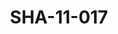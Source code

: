 ---
pid: SHA-11-017
title: SHA-11-017
language: en
collection: Sharhabil Ahmed
original_label: 
rights: Sharhabil Ahmed
location_of_original: Sharhabil Ahmed
photographer_or_studio: 
scanned_from: photograph 10 by 14.7
_date: '1966'
location: Ethiopia, Addis Ababa
description: Reception of Harambe band at airport with lion
additional_notes: 
permission_display: 'yes'
on_server: 'no'
on_website: 'no'
permalink: /photopages/en/SHA-11-017.html
layout: photo-page
---